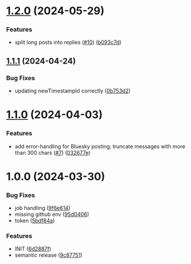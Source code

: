 # [1.2.0](https://github.com/mauricerenck/mastodon-to-bluesky/compare/v1.1.1...v1.2.0) (2024-05-29)


### Features

* split long posts into replies ([#10](https://github.com/mauricerenck/mastodon-to-bluesky/issues/10)) ([b093c7d](https://github.com/mauricerenck/mastodon-to-bluesky/commit/b093c7d5fc6383da19c6434f57037e014da822de))

## [1.1.1](https://github.com/mauricerenck/mastodon-to-bluesky/compare/v1.1.0...v1.1.1) (2024-04-24)


### Bug Fixes

* updating newTimestampId correctly ([0b753d2](https://github.com/mauricerenck/mastodon-to-bluesky/commit/0b753d234caff870e7a5fcb5b4bc4fac1a2e1acf))

# [1.1.0](https://github.com/mauricerenck/mastodon-to-bluesky/compare/v1.0.0...v1.1.0) (2024-04-03)


### Features

* add error-handling for Bluesky posting; truncate messages with more than 300 chars ([#7](https://github.com/mauricerenck/mastodon-to-bluesky/issues/7)) ([032677e](https://github.com/mauricerenck/mastodon-to-bluesky/commit/032677e3715566db9d26dd79a93d38776ddd4bc1))

# 1.0.0 (2024-03-30)


### Bug Fixes

* job handling ([9f6e614](https://github.com/mauricerenck/mastodon-to-bluesky/commit/9f6e614b57480c61c9ea6ccee76d43d354f6b700))
* missing github env ([95d0406](https://github.com/mauricerenck/mastodon-to-bluesky/commit/95d0406ed37f093282b2b6b53d17f5123702625d))
* token ([5bdf84a](https://github.com/mauricerenck/mastodon-to-bluesky/commit/5bdf84ae6d92a5a8034ca43daf8536fdaa7e15ec))


### Features

* INIT ([6d2887f](https://github.com/mauricerenck/mastodon-to-bluesky/commit/6d2887f667220d2a5914edc6179b297c2cd2602f))
* semantic release ([9c87751](https://github.com/mauricerenck/mastodon-to-bluesky/commit/9c877515c55555370360bbf9985c3cb1910ae11f))

